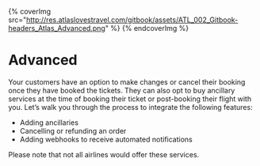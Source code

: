 

{% coverImg src="http://res.atlaslovestravel.com/gitbook/assets/ATL_002_Gitbook-headers_Atlas_Advanced.png" %}
{% endcoverImg %}


# Advanced

Your customers have an option to make changes or cancel their booking once they have booked the tickets. They can also opt to buy ancillary services at the time of booking their ticket or post-booking their flight with you. Let’s walk you through the process to integrate the following features:

* Adding ancillaries
* Cancelling or refunding an order
* Adding webhooks to receive automated notifications

Please note that not all airlines would offer these services.

